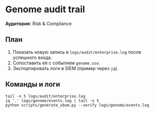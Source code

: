 # Genome audit trail

**Аудитория:** Risk & Compliance

## План
1. Показать новую запись в `logs/audit/enterprise.log` после успешного входа.
2. Сопоставить её с событием `genome.sso`.
3. Экспортировать логи в SIEM (пример через `jq`).

## Команды и логи
```
tail -n 5 logs/audit/enterprise.log
jq '.' logs/genome/events.log | tail -n 5
python scripts/generate_sbom.py --verify logs/genome/events.log
```
